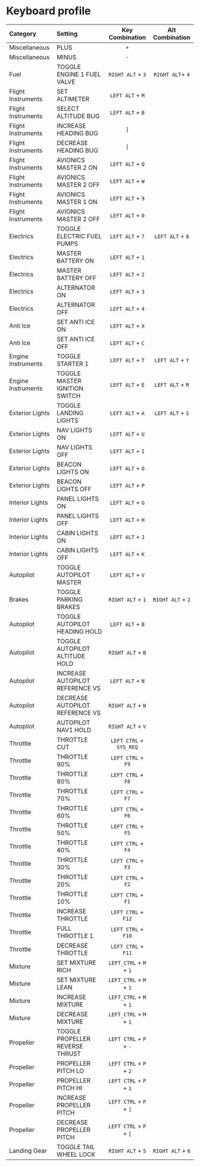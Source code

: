 # Keyboard profile

| Category           | Setting                         | Key Combination         | Alt Combination   |
| :---               | :---                            |       :---:             |       :---:       |
| Miscellaneous      | PLUS                            | `+`                     |                   |
| Miscellaneous      | MINUS                           | `-`                     |                   |
| Fuel               | TOGGLE ENGINE 1 FUEL VALVE      | `RIGHT ALT` + `3`       | `RIGHT ALT`+ `4`  |
| Flight Instruments | SET ALTIMETER                   | `LEFT ALT` + `M`        |                   |
| Flight Instruments | SELECT ALTITUDE BUG             | `LEFT ALT` + `B`        |                   |
| Flight Instruments | INCREASE HEADING BUG            | `]`                     |                   |
| Flight Instruments | DECREASE HEADING BUG            | `[`                     |                   |
| Flight Instruments | AVIONICS MASTER 2 ON            | `LEFT ALT` + `Q`        |                   |
| Flight Instruments | AVIONICS MASTER 2 OFF           | `LEFT ALT` + `W`        |                   |
| Flight Instruments | AVIONICS MASTER 1 ON            | `LEFT ALT` + `9`        |                   |
| Flight Instruments | AVIONICS MASTER 2 OFF           | `LEFT ALT` + `0`        |                   |
| Electrics          | TOGGLE ELECTRIC FUEL PUMPS      | `LEFT ALT` + `7`        | `LEFT ALT` + `8`  |
| Electrics          | MASTER BATTERY ON               | `LEFT ALT` + `1`        |                   |
| Electrics          | MASTER BATTERY OFF              | `LEFT ALT` + `2`        |                   |
| Electrics          | ALTERNATOR ON                   | `LEFT ALT` + `3`        |                   |
| Electrics          | ALTERNATOR OFF                  | `LEFT ALT` + `4`        |                   |
| Anti Ice           | SET ANTI ICE ON                 | `LEFT ALT` + `X`        |                   |
| Anti Ice           | SET ANTI ICE OFF                | `LEFT ALT` + `C`        |                   |
| Engine Instruments | TOGGLE STARTER 1                | `LEFT ALT` + `T`        | `LEFT ALT` + `Y`  |
| Engine Instruments | TOGGLE MASTER IGNITION SWITCH   | `LEFT ALT` + `E`        | `LEFT ALT` + `R`  |
| Exterior Lights    | TOGGLE LANDING LIGHTS           | `LEFT ALT` + `A`        | `LEFT ALT` + `S`  |
| Exterior Lights    | NAV LIGHTS ON                   | `LEFT ALT` + `U`        |                   |
| Exterior Lights    | NAV LIGHTS OFF                  | `LEFT ALT` + `I`        |                   |
| Exterior Lights    | BEACON LIGHTS ON                | `LEFT ALT` + `O`        |                   |
| Exterior Lights    | BEACON LIGHTS OFF               | `LEFT ALT` + `P`        |                   |
| Interior Lights    | PANEL LIGHTS ON                 | `LEFT ALT` + `G`        |                   |
| Interior Lights    | PANEL LIGHTS OFF                | `LEFT ALT` + `H`        |                   |
| Interior Lights    | CABIN LIGHTS ON                 | `LEFT ALT` + `J`        |                   |
| Interior Lights    | CABIN LIGHTS OFF                | `LEFT ALT` + `K`        |                   |
| Autopilot          | TOGGLE AUTOPILOT MASTER         | `LEFT ALT` + `V`        |                   |
| Brakes             | TOGGLE PARKING BRAKES           | `RIGHT ALT` + `1`       | `RIGHT ALT` + `2` |
| Autopilot          | TOGGLE AUTOPILOT HEADING HOLD   | `LEFT ALT` + `B`        |                   |
| Autopilot          | TOGGLE AUTOPILOT ALTITUDE HOLD  | `RIGHT ALT` + `B`       |                   |
| Autopilot          | INCREASE AUTOPILOT REFERENCE VS | `LEFT ALT` + `N`        |                   |
| Autopilot          | DECREASE AUTOPILOT REFERENCE VS | `RIGHT ALT` + `N`       |                   |
| Autopilot          | AUTOPILOT NAV1 HOLD             | `RIGHT ALT` + `V`       |                   |
| Throttle           | THROTTLE CUT                    | `LEFT CTRL` + `SYS_REQ` |                   |
| Throttle           | THROTTLE 90%                    | `LEFT CTRL` + `F9`      |                   |
| Throttle           | THROTTLE 80%                    | `LEFT CTRL` + `F8`      |                   |
| Throttle           | THROTTLE 70%                    | `LEFT CTRL` + `F7`      |                   |
| Throttle           | THROTTLE 60%                    | `LEFT CTRL` + `F6`      |                   |
| Throttle           | THROTTLE 50%                    | `LEFT CTRL` + `F5`      |                   |
| Throttle           | THROTTLE 40%                    | `LEFT CTRL` + `F4`      |                   |
| Throttle           | THROTTLE 30%                    | `LEFT CTRL` + `F3`      |                   |
| Throttle           | THROTTLE 20%                    | `LEFT CTRL` + `F2`      |                   |
| Throttle           | THROTTLE 10%                    | `LEFT CTRL` + `F1`      |                   |
| Throttle           | INCREASE THROTTLE               | `LEFT CTRL` + `F12`     |                   |
| Throttle           | FULL THROTTLE 1                 | `LEFT CTRL` + `F10`     |                   |
| Throttle           | DECREASE THROTTLE               | `LEFT CTRL` + `F11`     |                   |
| Mixture            | SET MIXTURE RICH                | `LEFT_CTRL` + `M` + `1` |                   |
| Mixture            | SET MIXTURE LEAN                | `LEFT_CTRL` + `M` + `1` |                   |
| Mixture            | INCREASE MIXTURE                | `LEFT_CTRL` + `M` + `1` |                   |
| Mixture            | DECREASE MIXTURE                | `LEFT_CTRL` + `M` + `1` |                   |
| Propeller          | TOGGLE PROPELLER REVERSE THRUST | `LEFT CTRL` + `P` + `-` |                   |
| Propeller          | PROPELLER PITCH LO              | `LEFT CTRL` + `P` + `2` |                   |
| Propeller          | PROPELLER PITCH HI              | `LEFT CTRL` + `P` + `1` |                   |
| Propeller          | INCREASE PROPELLER PITCH        | `LEFT CTRL` + `P` + `]` |                   |
| Propeller          | DECREASE PROPELLER PITCH        | `LEFT CTRL` + `P` + `[` |                   |
| Landing Gear       | TOGGLE TAIL WHEEL LOCK          | `RIGHT ALT` + `5`       | `RIGHT ALT` + `6` |
